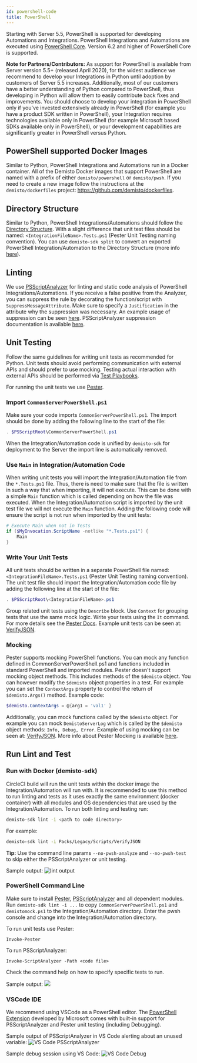 ```yaml
---
id: powershell-code
title: PowerShell
---
```

Starting with Server 5.5, PowerShell is supported for developing Automations and Integrations. PowerShell Integrations and Automations are executed using [PowerShell Core](https://github.com/PowerShell/PowerShell). Version 6.2 and higher of PowerShell Core is supported.

**Note for Partners/Contributors:** As support for PowerShell is available from Server version 5.5+ (released April 2020), for the widest audience we recommend to develop your Integrations in Python until adoption by customers of Server 5.5 increases. Additionally, most of our customers have a better understanding of Python compared to PowerShell, thus developing in Python will allow them to easily contribute back fixes and improvements. You should choose to develop your integration in PowerShell only if you've invested extensively already in PowerShell (for example you have a product SDK written in PowerShell), your Integration requires technologies available only in PowerShell (for example Microsoft based SDKs available only in PowerShell), or your development capabilities are significantly greater in PowerShell versus Python. 

## PowerShell supported Docker Images
Similar to Python, PowerShell Integrations and Automations run in a Docker container. All of the Demisto Docker images that support PowerShell are named with a prefix of either `demisto/powershell` or `demisto/pwsh`. If you need to create a new image follow the instructions at the `demisto/dockerfiles` project: https://github.com/demisto/dockerfiles. 

## Directory Structure
Similar to Python, PowerShell Integrations/Automations should follow the [Directory Structure](package-dir). With a slight difference that unit test files should be named: `<IntegrationFileName>.Tests.ps1` (Pester Unit Testing naming convention). You can use `demisto-sdk split` to convert an exported PowerShell Integration/Automation to the Directory Structure (more info [here](https://github.com/demisto/demisto-sdk/blob/master/demisto_sdk/commands/split/README.md)).

## Linting
We use [PSScriptAnalyzer](https://github.com/PowerShell/PSScriptAnalyzer) for linting and static code analysis of PowerShell Integrations/Automations. If you receive a false positive from the Analyzer, you can suppress the rule by decorating the function/script with `SuppressMessageAttribute`. Make sure to specify a `Justification` in the attribute why the suppression was necessary. An example usage of suppression can be seen [here](https://github.com/demisto/content/blob/master/Packs/Base/Scripts/CommonServerPowerShell/CommonServerPowerShell.ps1#L3). PSScriptAnalyzer suppression documentation is available [here](https://github.com/PowerShell/PSScriptAnalyzer#suppressing-rules).

## Unit Testing
Follow the same guidelines for writing unit tests as recommended for Python. Unit tests should avoid performing communication with external APIs and should prefer to use mocking. Testing actual interaction with external APIs should be performed via [Test Playbooks](test-playbooks).

For running the unit tests we use [Pester](https://pester.dev/).

### Import `CommonServerPowerShell.ps1`
Make sure your code imports `CommonServerPowerShell.ps1`. The import should be done by adding the following line to the start of the file:
```powershell
. $PSScriptRoot\CommonServerPowerShell.ps1
```
When the Integration/Automation code is unified by `demisto-sdk` for deployment to the Server the import line is automatically removed.

### Use `Main` in Integration/Automation Code

When writing unit tests you will import the Integration/Automation file from the `*.Tests.ps1` file. Thus, there is need to make sure that the file is written in such a way that when importing, it will not execute. This can be done with a simple `Main` function which is called depending on how the file was executed. When the Integration/Automation script is imported by the unit test file we will not execute the `Main` function. Adding the following code will ensure the script is not run when imported by the unit tests:

```powershell
# Execute Main when not in Tests
if ($MyInvocation.ScriptName -notlike "*.Tests.ps1") {
    Main
}
``` 

### Write Your Unit Tests
All unit tests should be written in a separate PowerShell file named: `<IntegrationFileName>.Tests.ps1` (Pester Unit Testing naming convention). The unit test file should import the Integration/Automation code file by adding the following line at the start of the file:

```powershell
. $PSScriptRoot\<IntegrationFileName>.ps1
```  
Group related unit tests using the `Describe` block. Use `Context` for grouping tests that use the same mock logic. Write your tests using the `It` command. For more details see the [Pester Docs](https://pester.dev/docs/quick-start). Example unit tests can be seen at: [VerifyJSON](https://github.com/demisto/content/tree/master/Packs/CommonScripts/Scripts/VerifyJSON).

### Mocking
Pester supports mocking PowerShell functions. You can mock any function defined in CommonServerPowerShell.ps1 and functions included in standard PowerShell and imported modules. Pester doesn't support mocking object methods. This includes methods of the `$demisto` object. You can however modify the `$demisto` object properties in a test. For example you can set the `ContextArgs` property to control the return of `$demisto.Args()` method. Example code:
```powershell
$demisto.ContextArgs = @{arg1 = 'val1' }
``` 
Additionally, you can mock functions called by the `$demisto` object. For example you can mock `DemistoServerLog` which is called by the `$demisto` object methods: `Info, Debug, Error`. Example of using mocking can be seen at: [VerifyJSON](https://github.com/demisto/content/tree/master/Packs/CommonScripts/Scripts/VerifyJSON). More info about Pester Mocking is available [here](https://pester.dev/docs/usage/mocking).

## Run Lint and Test

### Run with Docker (demisto-sdk)
CircleCI build will run the unit tests within the docker image the Integration/Automation will run with. It is recommended to use this method to run linting and tests as it uses exactly the same environment (docker container) with all modules and OS dependencies that are used by the Integration/Automation. To run both linting and testing run:

```bash
demisto-sdk lint -i <path to code directory>
```
For example:
```bash
demisto-sdk lint -i Packs/Legacy/Scripts/VerifyJSON
```
**Tip:** Use the command line params `--no-pwsh-analyze` and `--no-pwsh-test` to skip either the PSScriptAnalyzer or unit testing.

Sample output:
![lint output](../doc_imgs/integrations/lint-powershell-output.png)

### PowerShell Command Line
Make sure to install [Pester](https://pester.dev/docs/introduction/installation), [PSScriptAnalyzer](https://github.com/PowerShell/PSScriptAnalyzer#installation) and all dependent modules. Run `demisto-sdk lint -i ...` to copy `CommonServerPowerShell.ps1` and `demistomock.ps1` to the Integration/Automation directory. Enter the pwsh console and change into the Integration/Automation directory. 

To run unit tests use Pester:
```
Invoke-Pester
```
To run PSScriptAnalyzer:
```
Invoke-ScriptAnalyzer -Path <code file>
```
Check the command help on how to specify specific tests to run.

Sample output:
![](../doc_imgs/integrations/pwsh-lint-cmd-output.png)

### VSCode IDE
We recommend using VSCode as a PowerShell editor. The [PowerShell Extension](https://code.visualstudio.com/docs/languages/powershell) developed by Microsoft comes with built-in support for PSScriptAnalyzer and Pester unit testing (including Debugging).

Sample output of PSScriptAnalyzer in VS Code alerting about an unused variable:
![VS Code PSScriptAnalyzer](../doc_imgs/integrations/vs-code-pwsh-analyazer.png)

Sample debug session using VS Code:
![VS Code Debug](../doc_imgs/integrations/vscode-pwsh-debug.gif)
